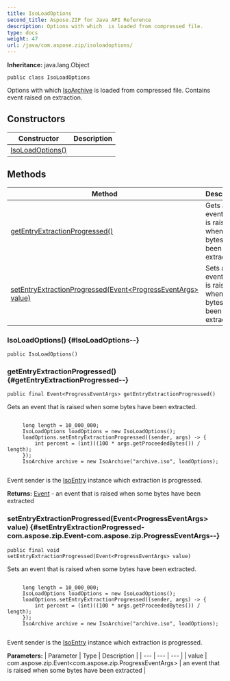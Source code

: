 ```yaml
---
title: IsoLoadOptions
second_title: Aspose.ZIP for Java API Reference
description: Options with which  is loaded from compressed file.
type: docs
weight: 47
url: /java/com.aspose.zip/isoloadoptions/
---
```


**Inheritance:**
java.lang.Object
```
public class IsoLoadOptions
```

Options with which [IsoArchive](../../com.aspose.zip/isoarchive) is loaded from compressed file. Contains event raised on extraction.
## Constructors

| Constructor | Description |
| --- | --- |
| [IsoLoadOptions()](#IsoLoadOptions--) |  |
## Methods

| Method | Description |
| --- | --- |
| [getEntryExtractionProgressed()](#getEntryExtractionProgressed--) | Gets an event that is raised when some bytes have been extracted. |
| [setEntryExtractionProgressed(Event&lt;ProgressEventArgs&gt; value)](#setEntryExtractionProgressed-com.aspose.zip.Event-com.aspose.zip.ProgressEventArgs--) | Sets an event that is raised when some bytes have been extracted. |
### IsoLoadOptions() {#IsoLoadOptions--}
```
public IsoLoadOptions()
```


### getEntryExtractionProgressed() {#getEntryExtractionProgressed--}
```
public final Event<ProgressEventArgs> getEntryExtractionProgressed()
```


Gets an event that is raised when some bytes have been extracted.

```

     long length = 10_000_000;
     IsoLoadOptions loadOptions = new IsoLoadOptions();
     loadOptions.setEntryExtractionProgressed((sender, args) -> {
         int percent = (int)((100 * args.getProceededBytes()) / length);
     });
     IsoArchive archive = new IsoArchive("archive.iso", loadOptions);
 
```

Event sender is the [IsoEntry](../../com.aspose.zip/isoentry) instance which extraction is progressed.

**Returns:**
[Event](../../com.aspose.zip/event) - an event that is raised when some bytes have been extracted
### setEntryExtractionProgressed(Event&lt;ProgressEventArgs&gt; value) {#setEntryExtractionProgressed-com.aspose.zip.Event-com.aspose.zip.ProgressEventArgs--}
```
public final void setEntryExtractionProgressed(Event<ProgressEventArgs> value)
```


Sets an event that is raised when some bytes have been extracted.

```

     long length = 10_000_000;
     IsoLoadOptions loadOptions = new IsoLoadOptions();
     loadOptions.setEntryExtractionProgressed((sender, args) -> {
         int percent = (int)((100 * args.getProceededBytes()) / length);
     });
     IsoArchive archive = new IsoArchive("archive.iso", loadOptions);
 
```

Event sender is the [IsoEntry](../../com.aspose.zip/isoentry) instance which extraction is progressed.

**Parameters:**
| Parameter | Type | Description |
| --- | --- | --- |
| value | com.aspose.zip.Event&lt;com.aspose.zip.ProgressEventArgs&gt; | an event that is raised when some bytes have been extracted |


